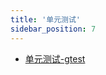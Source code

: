 ```yaml
---
title: '单元测试'
sidebar_position: 7
---
```


- [单元测试-gtest](output/goframe-v2.1-md/组件列表/单元测试/单元测试-gtest)